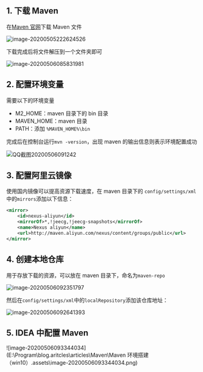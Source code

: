 ## 1. 下载 Maven

在[Maven 官网](https://maven.apache.org/download.cgi)下载 Maven 文件

![image-20200505222624526](https://note-figure-bed.oss-cn-shenzhen.aliyuncs.com/note/image-20200505222624526.png)

下载完成后将文件解压到一个文件夹即可

![image-20200506085831981](https://note-figure-bed.oss-cn-shenzhen.aliyuncs.com/note/image-20200506085831981.png)

## 2. 配置环境变量

需要以下的环境变量

- M2_HOME：maven 目录下的 bin 目录
- MAVEN_HOME：maven 目录
- PATH：添加 `%MAVEN_HOME%\bin`

完成后在控制台运行`mvn -version`，出现 maven 的输出信息则表示环境配置成功

![QQ截图20200506091242](https://note-figure-bed.oss-cn-shenzhen.aliyuncs.com/note/QQ截图20200506091242.png)

## 3. 配置阿里云镜像

使用国内镜像可以提高资源下载速度，在 maven 目录下的 `config/settings/xml`中的`mirrors`添加以下信息：

```xml
<mirror>
    <id>nexus-aliyun</id>
    <mirrorOf>*,!jeecg,!jeecg-snapshots</mirrorOf>
    <name>Nexus aliyun</name>
    <url>http://maven.aliyun.com/nexus/content/groups/public</url>
</mirror>
```

## 4. 创建本地仓库

用于存放下载的资源，可以放在 maven 目录下，命名为`maven-repo`

![image-20200506092351797](https://note-figure-bed.oss-cn-shenzhen.aliyuncs.com/note/image-20200506092351797.png)

然后在`config/settings/xml`中的`localRepository`添加该仓库地址：

![image-20200506092641393](https://note-figure-bed.oss-cn-shenzhen.aliyuncs.com/note/20200506092643.png)

## 5. IDEA 中配置 Maven

![image-20200506093344034](E:\Program\blog.aritcles\articles\Maven\Maven 环境搭建（win10）.assets\image-20200506093344034.png)